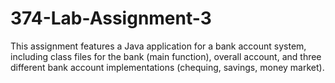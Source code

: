 # 374-Lab-Assignment-3

This assignment features a Java application for a bank account system, including class files for the bank (main function), overall account, and three different bank account implementations (chequing, savings, money market).
